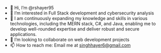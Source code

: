 - 👋 Hi, I’m @rshayer95
- 👀 I’m interested in Full Stack development and cybersecurity analysis
- 🌱 I am continuously expanding my knowledge and skills in various technologies, including the MERN stack, C#, and Java, enabling me to develop well-rounded expertise and deliver robust and secure applications.
- 💞️ I’m looking to collaborate on web development projects
- 📫 How to reach me: Email me at singhhayer6@gmail.com

<!---
rshayer95/rshayer95 is a ✨ special ✨ repository because its `README.md` (this file) appears on your GitHub profile.
You can click the Preview link to take a look at your changes.
--->
